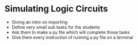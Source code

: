 Simulating Logic Circuits
=========

- Giving an intro on importing
- Define very small sub tasks for the students
- Ask them to make a py file which will complete those tasks
- Give them every instruction of running a py file on a terminal
